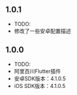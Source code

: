 ## 1.0.1

* TODO:
* 修改了一些安卓配置描述

## 1.0.0

* TODO: 
* 阿里百川Flutter插件
* 安卓SDK版本：4.1.0.5
* iOS SDK版本：4.1.0.5
